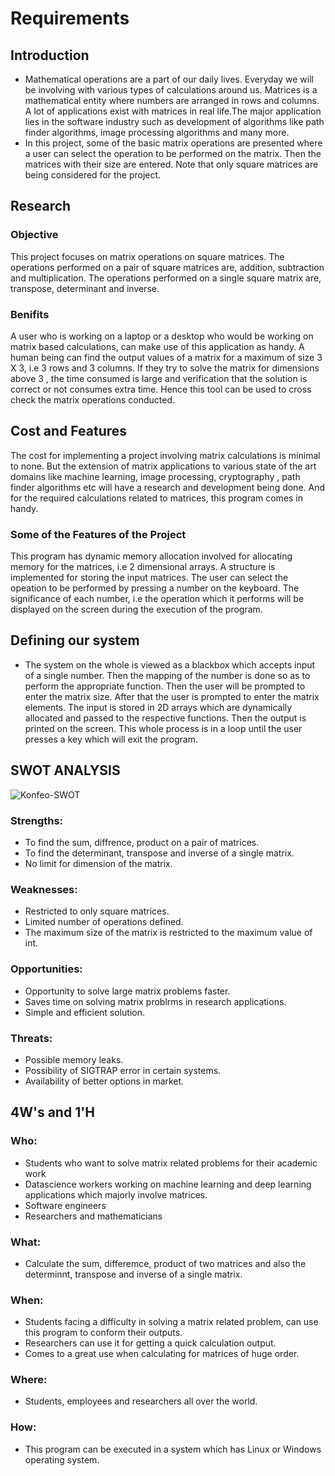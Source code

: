 # Requirements
## Introduction
- Mathematical operations are a part of our daily lives. Everyday we will be involving with various types of calculations around us. Matrices is a mathematical entity where numbers are arranged in rows and columns. A lot of applications exist with matrices in real life.The major application lies in the software industry such as development of algorithms like path finder algorithms, image processing algorithms and many more.
- In this project, some of the basic matrix operations are presented where a user can select the operation to be performed on the matrix. Then the matrices with their size are entered. Note that only square matrices are being considered for the project.

## Research
### Objective
This project focuses on matrix operations on square matrices. The operations performed on a pair of square matrices are, addition, subtraction and multiplication. The operations performed on a single square matrix are, transpose, determinant and inverse.
### Benifits
A user who is working on a laptop or a desktop who would be working on matrix based calculations, can make use of this application as handy. A human being can find the output values of a matrix for a maximum of size 3 X 3, i.e 3 rows and 3 columns. If they try to solve the matrix for dimensions above 3 , the time consumed is large and verification that the solution is correct or not consumes extra time. Hence this tool can be used to cross check the matrix operations conducted.

## Cost and Features
The cost for implementing a project involving matrix calculations is minimal to none. But the extension of matrix applications to various state of the art domains like machine learning, image processing, cryptography , path finder algorithms etc will have a research and development being done. And for the required calculations related to matrices, this program comes in handy.

### Some of the Features of the Project
This program has dynamic memory allocation involved for allocating memory for the matrices, i.e 2 dimensional arrays. A structure is implemented for storing the input matrices. The user can select the opeation to be performed by pressing a number on the keyboard. The significance of each number, i.e the operation which it performs will be displayed on the screen during the execution of the program.

## Defining our system
- The system on the whole is viewed as a blackbox which accepts input of a single number. Then the mapping of the number is done so as to perform the appropriate function. Then the user will be prompted to enter the matrix size. After that the user is prompted to enter the matrix elements. The input is stored in 2D arrays which are dynamically allocated and passed to the respective functions. Then the output is printed on the screen. This whole process is in a loop until the user presses a key which will exit the program.

## SWOT ANALYSIS

![Konfeo-SWOT](https://user-images.githubusercontent.com/101059765/159869825-258f6d0d-36e9-4a73-96c5-09d552492eea.jpg)

### Strengths:
- To find the sum, diffrence, product on a pair of matrices.
- To find the determinant, transpose and inverse of a single matrix.
- No limit for dimension of the matrix.

### Weaknesses:
- Restricted to only square matrices.
- Limited number of operations defined.
- The maximum size of the matrix is restricted to the maximum value of int.

### Opportunities:
- Opportunity to solve large matrix problems faster.
- Saves time on solving matrix problrms in research applications.
- Simple and efficient solution.

### Threats:
- Possible memory leaks.
- Possibility of SIGTRAP error in certain systems.
- Availability of better options in market.

## 4W's and 1'H
### Who:
- Students who want to solve matrix related problems for their academic work
- Datascience workers working on machine learning and deep learning applications which majorly involve matrices.
- Software engineers
- Researchers and mathematicians

### What:
- Calculate the sum, differemce, product of two matrices and also the determinnt, transpose and inverse of a single matrix.

### When:
- Students facing a difficulty in solving a matrix related problem, can use this program to conform their outputs.
- Researchers can use it for getting a quick calculation output.
- Comes to a great use when calculating for matrices of huge order.

### Where:
- Students, employees and researchers all over the world.

### How:
- This program can be executed in a system which has Linux or Windows operating system.


